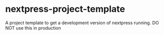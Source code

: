 # nextpress-project-template
A project template to get a development version of nextpress running. DO NOT use this in production
